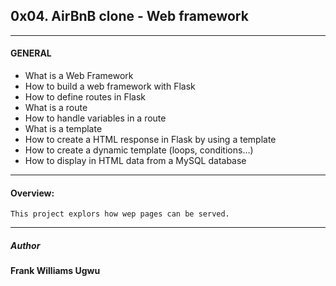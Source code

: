 ## 0x04. AirBnB clone - Web framework
---

#### GENERAL
*	What is a Web Framework
*	How to build a web framework with Flask
*	How to define routes in Flask
*	What is a route
*	How to handle variables in a route
*	What is a template
*	How to create a HTML response in Flask by using a template
*	How to create a dynamic template (loops, conditions…)
*	How to display in HTML data from a MySQL database
---

#### Overview:
	This project explors how wep pages can be served.
---

##### Author
__Frank Williams Ugwu__
